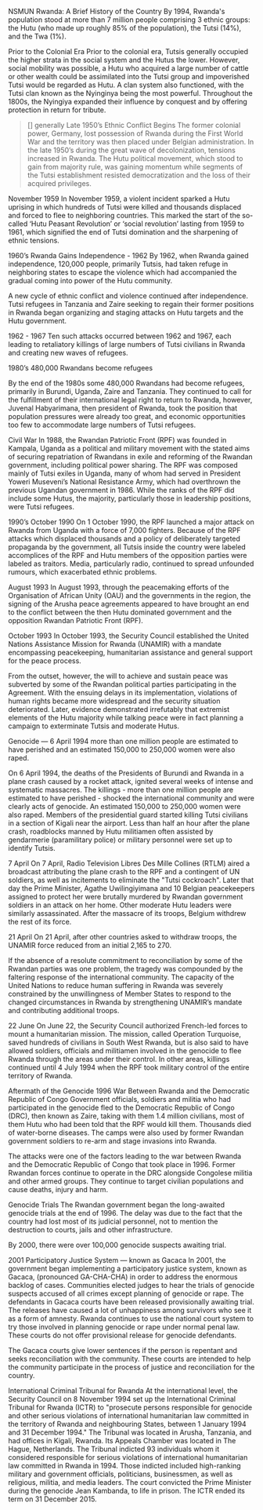 NSMUN
Rwanda: A Brief History of the Country
By 1994, Rwanda's population stood at more than 7 million people comprising 3 ethnic groups:
the Hutu (who made up roughly 85% of the population), the Tutsi (14%), and the Twa (1%).

Prior to the Colonial Era
Prior to the colonial era, Tutsis generally occupied the higher strata in the social system and the Hutus the lower. However, social mobility was possible, a Hutu who acquired a large number of cattle or other wealth could be assimilated into the Tutsi group and impoverished Tutsi would be regarded as Hutu. A clan system also functioned, with the Tutsi clan known as the Nyinginya being the most powerful. Throughout the 1800s, the Nyingiya expanded their influence by conquest and by offering protection in return for tribute.
> []
generally
Late 1950’s
Ethnic Conflict Begins
The former colonial power, Germany, lost possession of Rwanda during the First World War and the territory was then placed under Belgian administration. In the late 1950’s during the great wave of decolonization, tensions increased in Rwanda. The Hutu political movement, which stood to gain from majority rule, was gaining momentum while segments of the Tutsi establishment resisted democratization and the loss of their acquired privileges.

November 1959
In November 1959, a violent incident sparked a Hutu uprising in which hundreds of Tutsi were killed and thousands displaced and forced to flee to neighboring countries. This marked the start of the so- called ‘Hutu Peasant Revolution’ or ‘social revolution’ lasting from 1959 to 1961, which signified the end of Tutsi domination and the sharpening of ethnic tensions.

1960’s
Rwanda Gains Independence - 1962
By 1962, when Rwanda gained independence, 120,000 people, primarily Tutsis, had taken refuge in neighboring states to escape the violence which had accompanied the gradual coming into power of the Hutu community.

A new cycle of ethnic conflict and violence continued after independence. Tutsi refugees in Tanzania and Zaire seeking to regain their former positions in Rwanda began organizing and staging attacks on Hutu targets and the Hutu government.

1962 - 1967
Ten such attacks occurred between 1962 and 1967, each leading to retaliatory killings of large numbers of Tutsi civilians in Rwanda and creating new waves of refugees.

1980’s
480,000 Rwandans become refugees

By the end of the 1980s some 480,000 Rwandans had become refugees, primarily in Burundi, Uganda, Zaire and Tanzania. They continued to call for the fulfillment of their international legal right to return to Rwanda, however, Juvenal Habyarimana, then president of Rwanda, took the position that population pressures were already too great, and economic opportunities too few to accommodate large numbers of Tutsi refugees.

Civil War
In 1988, the Rwandan Patriotic Front (RPF) was founded in Kampala, Uganda as a political and military movement with the stated aims of securing repatriation of Rwandans in exile and reforming of the Rwandan government, including political power sharing. The RPF was composed mainly of Tutsi exiles in Uganda, many of whom had served in President Yoweri Museveni’s National Resistance Army, which had overthrown the previous Ugandan government in 1986. While the ranks of the RPF did include some Hutus, the majority, particularly those in leadership positions, were Tutsi refugees.

1990’s
October 1990
On 1 October 1990, the RPF launched a major attack on Rwanda from Uganda with a force of 7,000 fighters. Because of the RPF attacks which displaced thousands and a policy of deliberately targeted propaganda by the government, all Tutsis inside the country were labeled accomplices of the RPF and Hutu members of the opposition parties were labeled as traitors. Media, particularly radio, continued to spread unfounded rumours, which exacerbated ethnic problems.

August 1993
In August 1993, through the peacemaking efforts of the Organisation of African Unity (OAU) and the governments in the region, the signing of the Arusha peace agreements appeared to have brought an end to the conflict between the then Hutu dominated government and the opposition Rwandan Patriotic Front (RPF).

October 1993
In October 1993, the Security Council established the United Nations Assistance Mission for Rwanda (UNAMIR) with a mandate encompassing peacekeeping, humanitarian assistance and general support for the peace process.

From the outset, however, the will to achieve and sustain peace was subverted by some of the Rwandan political parties participating in the Agreement. With the ensuing delays in its implementation, violations of human rights became more widespread and the security situation deteriorated. Later, evidence demonstrated irrefutably that extremist elements of the Hutu majority while talking peace were in fact planning a campaign to exterminate Tutsis and moderate Hutus.

Genocide — 6 April 1994
more than one million people are estimated to have perished and an estimated 150,000 to 250,000 women were also raped.

On 6 April 1994, the deaths of the Presidents of Burundi and Rwanda in a plane crash caused by a rocket attack, ignited several weeks of intense and systematic massacres. The killings - more than one million people are estimated to have perished - shocked the international community and were clearly acts of genocide. An estimated 150,000 to 250,000 women were also raped. Members of the presidential guard started killing Tutsi civilians in a section of Kigali near the airport. Less than half an hour after the plane crash, roadblocks manned by Hutu militiamen often assisted by gendarmerie (paramilitary police) or military personnel were set up to identify Tutsis.

7 April
On 7 April, Radio Television Libres Des Mille Collines (RTLM) aired a broadcast attributing the plane crash to the RPF and a contingent of UN soldiers, as well as incitements to eliminate the "Tutsi cockroach". Later that day the Prime Minister, Agathe Uwilingiyimana and 10 Belgian peacekeepers assigned to protect her were brutally murdered by Rwandan government soldiers in an attack on her home. Other moderate Hutu leaders were similarly assassinated. After the massacre of its troops, Belgium withdrew the rest of its force.

21 April
On 21 April, after other countries asked to withdraw troops, the UNAMIR force reduced from an initial 2,165 to 270.

If the absence of a resolute commitment to reconciliation by some of the Rwandan parties was one problem, the tragedy was compounded by the faltering response of the international community. The capacity of the United Nations to reduce human suffering in Rwanda was severely constrained by the unwillingness of Member States to respond to the changed circumstances in Rwanda by strengthening UNAMIR’s mandate and contributing additional troops.

22 June
On June 22, the Security Council authorized French-led forces to mount a humanitarian mission. The mission, called Operation Turquoise, saved hundreds of civilians in South West Rwanda, but is also said to have allowed soldiers, officials and militiamen involved in the genocide to flee Rwanda through the areas under their control. In other areas, killings continued until 4 July 1994 when the RPF took military control of the entire territory of Rwanda.

Aftermath of the Genocide
1996 War Between Rwanda and the Democratic Republic of Congo
Government officials, soldiers and militia who had participated in the genocide fled to the Democratic Republic of Congo (DRC), then known as Zaire, taking with them 1.4 million civilians, most of them Hutu who had been told that the RPF would kill them. Thousands died of water-borne diseases. The camps were also used by former Rwandan government soldiers to re-arm and stage invasions into Rwanda.

The attacks were one of the factors leading to the war between Rwanda and the Democratic Republic of Congo that took place in 1996. Former Rwandan forces continue to operate in the DRC alongside Congolese militia and other armed groups. They continue to target civilian populations and cause deaths, injury and harm.

Genocide Trials
The Rwandan government began the long-awaited genocide trials at the end of 1996. The delay was due to the fact that the country had lost most of its judicial personnel, not to mention the destruction to courts, jails and other infrastructure.

By 2000, there were over 100,000 genocide suspects awaiting trial.

2001 Participatory Justice System — known as Gacaca
In 2001, the government began implementing a participatory justice system, known as Gacaca, (pronounced GA-CHA-CHA) in order to address the enormous backlog of cases. Communities elected judges to hear the trials of genocide suspects accused of all crimes except planning of genocide or rape. The defendants in Gacaca courts have been released provisionally awaiting trial. The releases have caused a lot of unhappiness among survivors who see it as a form of amnesty. Rwanda continues to use the national court system to try those involved in planning genocide or rape under normal penal law. These courts do not offer provisional release for genocide defendants.

The Gacaca courts give lower sentences if the person is repentant and seeks reconciliation with the community. These courts are intended to help the community participate in the process of justice and reconciliation for the country.

International Criminal Tribunal for Rwanda
At the international level, the Security Council on 8 November 1994 set up the International Criminal Tribunal for Rwanda (ICTR) to "prosecute persons responsible for genocide and other serious violations of international humanitarian law committed in the territory of Rwanda and neighbouring States, between 1 January 1994 and 31 December 1994." The Tribunal was located in Arusha, Tanzania, and had offices in Kigali, Rwanda. Its Appeals Chamber was located in The Hague, Netherlands. The Tribunal indicted 93 individuals whom it considered responsible for serious violations of international humanitarian law committed in Rwanda in 1994. Those indicted included high-ranking military and government officials, politicians, businessmen, as well as religious, militia, and media leaders. The court convicted the Prime Minister during the genocide Jean Kambanda, to life in prison. The ICTR ended its term on 31 December 2015.